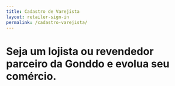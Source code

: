 ```yaml
---
title: Cadastro de Varejista
layout: retailer-sign-in
permalink: /cadastro-varejista/
---
```


<div class="gnd-retailer-sign-in-title">
  <h1>Seja um <strong>lojista</strong> ou <strong>revendedor</strong> parceiro da Gonddo e evolua seu comércio.</h1>
</div>
